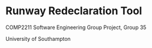 # Runway Redeclaration Tool

COMP2211 Software Engineering Group Project, Group 35

University of Southampton 
